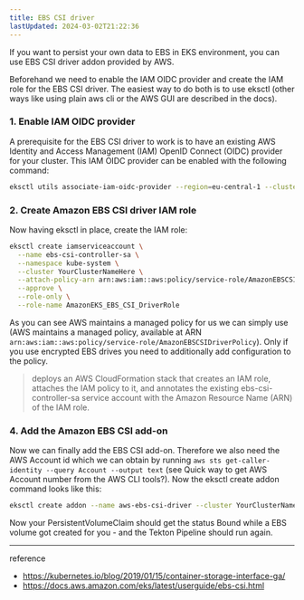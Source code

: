 ```yaml
---
title: EBS CSI driver
lastUpdated: 2024-03-02T21:22:36
---
```


If you want to persist your own data to EBS in EKS environment, you can use EBS CSI driver addon provided by AWS.

Beforehand we need to enable the IAM OIDC provider and create the IAM role for the EBS CSI driver. The easiest way to do both is to use eksctl (other ways like using plain aws cli or the AWS GUI are described in the docs).

### 1. Enable IAM OIDC provider

A prerequisite for the EBS CSI driver to work is to have an existing AWS Identity and Access Management (IAM) OpenID Connect (OIDC) provider for your cluster. This IAM OIDC provider can be enabled with the following command:

```bash
eksctl utils associate-iam-oidc-provider --region=eu-central-1 --cluster=YourClusterNameHere --approve
```

### 2. Create Amazon EBS CSI driver IAM role

Now having eksctl in place, create the IAM role:

```bash
eksctl create iamserviceaccount \
  --name ebs-csi-controller-sa \
  --namespace kube-system \
  --cluster YourClusterNameHere \
  --attach-policy-arn arn:aws:iam::aws:policy/service-role/AmazonEBSCSIDriverPolicy \
  --approve \
  --role-only \
  --role-name AmazonEKS_EBS_CSI_DriverRole
```

As you can see AWS maintains a managed policy for us we can simply use (AWS maintains a managed policy, available at ARN `arn:aws:iam::aws:policy/service-role/AmazonEBSCSIDriverPolicy`). Only if you use encrypted EBS drives you need to additionally add configuration to the policy.

> deploys an AWS CloudFormation stack that creates an IAM role, attaches the IAM policy to it, and annotates the existing ebs-csi-controller-sa service account with the Amazon Resource Name (ARN) of the IAM role.

### 4. Add the Amazon EBS CSI add-on

Now we can finally add the EBS CSI add-on. Therefore we also need the AWS Account id which we can obtain by running `aws sts get-caller-identity --query Account --output text` (see Quick way to get AWS Account number from the AWS CLI tools?). Now the eksctl create addon command looks like this:

```bash
eksctl create addon --name aws-ebs-csi-driver --cluster YourClusterNameHere --service-account-role-arn arn:aws:iam::$(aws sts get-caller-identity --query Account --output text):role/AmazonEKS_EBS_CSI_DriverRole --force
```

Now your PersistentVolumeClaim should get the status Bound while a EBS volume got created for you - and the Tekton Pipeline should run again.

---
reference
- https://kubernetes.io/blog/2019/01/15/container-storage-interface-ga/
- https://docs.aws.amazon.com/eks/latest/userguide/ebs-csi.html